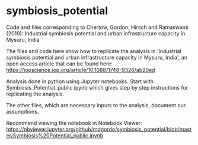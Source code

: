# symbiosis_potential
Code and files corresponding to Chertow, Gordon, Hirsch and Ramaswami (2019): Industrial symbiosis potential and urban infrastructure capacity in Mysuru, India

The files and code here show how to replicate the analysis in 'Industrial symbiosis potential and urban infrastructure capacity in Mysuru, India', an open access article that can be found here:
https://iopscience.iop.org/article/10.1088/1748-9326/ab20ed

Analysis done in python using Jupyter notebooks. Start with Symbiosis_Potential_public.ipynb which gives step by step instructions for replicating the analysis.  

The other files, which are necessary inputs to the analysis, document our assumptions.

Recommend viewing the notebook in Notebook Viewer:
https://nbviewer.jupyter.org/github/mdgordo/symbiosis_potential/blob/master/Symbiosis%20Potential_public.ipynb
